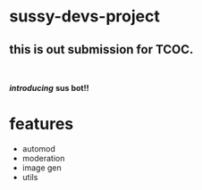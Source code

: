 # sussy-devs-project

## this is out submission for TCOC.

<br>

***introducing*** **sus bot!!**
<br>

# features
- automod
- moderation
- image gen
- utils